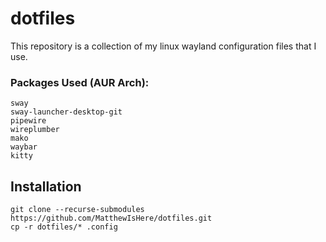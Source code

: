 # dotfiles
 This repository is a collection of my linux wayland configuration files that I use.

### Packages Used (AUR Arch):
```
sway
sway-launcher-desktop-git
pipewire
wireplumber
mako
waybar
kitty
```
## Installation
```
git clone --recurse-submodules https://github.com/MatthewIsHere/dotfiles.git
cp -r dotfiles/* .config
```

